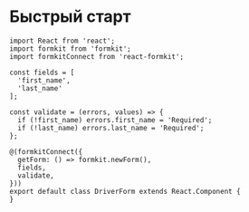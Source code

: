 # Быстрый старт

    import React from 'react';
    import formkit from 'formkit';
    import formkitConnect from 'react-formkit';
    
    const fields = [
      'first_name',
      'last_name'
    ];
    
    const validate = (errors, values) => {
      if (!first_name) errors.first_name = 'Required';
      if (!last_name) errors.last_name = 'Required';
    };
    
    @(formkitConnect({
      getForm: () => formkit.newForm(),
      fields,
      validate,
    }))
    export default class DriverForm extends React.Component {
    }